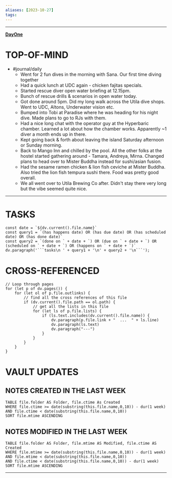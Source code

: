 ```yaml
---
aliases: [2023-10-27]
tags: 
---
```


---

**[DayOne](dayone://open?date=2023-10-27)**

# TOP-OF-MIND
-  #journal/daily 
	- Went for 2 fun dives in the morning with Sana. Our first time diving together
	- Had a quick lunch at UDC again - chicken fajitas specials.
	- Started rescue diver open water briefing at 12.15pm.
	- Bunch of rescue drills & scenarios in open water today.
	- Got done around 5pm. Did my long walk across the Utila dive shops. Went to UDC, Altons, Underwater vision etc.
	- Bumped into Tobi at Paradise where he was heading for his night dive. Made plans to go to RJs with them.
	- Had a nice long chat with the operator guy at the Hyperbaric chamber. Learned a lot about how the chamber works. Apparently ~1 diver a month ends up in there.
	- Kept going back & forth about leaving the island Saturday afternoon or Sunday morning.
	- Back to Mango Inn and chilled by the pool. All the other folks at the hostel started gathering around - Tamara, Andreya, Mirna. Changed plans to head over to Mister Buddha instead for sushi/asian fusion.
	- Had the sesame ramen chicken & lion fish ceviche at Mister Buddha. Also tried the lion fish tempura sushi there. Food was pretty good overall.
	- We all went over to Utila Brewing Co after. Didn't stay there very long but the vibe seemed quite nice.

---
# TASKS
```dataviewjs
const date = `${dv.current().file.name}`
const query1 = `(has happens date) OR (has due date) OR (has scheduled date) OR (has done date)`
const query2 = `(done on ` + date + `) OR (due on ` + date + `) OR (scheduled on ` + date + `) OR (happens on ` + date + `)`
dv.paragraph('```tasks\n ' + query1 + '\n' + query2 + '\n```');
```
# CROSS-REFERENCED 
```dataviewjs
// Loop through pages 
for (let p of dv.pages()) {
	for (let ol of p.file.outlinks) {
		// find all the cross references of this file
		if (dv.current().file.path == ol.path) {
			// get all the lists in this file
			for (let ls of p.file.lists) {
				if (ls.text.includes(dv.current().file.name)) {
					dv.paragraph(p.file.link + "  ...  " + ls.line)
					dv.paragraph(ls.text)
					dv.paragraph("---")
				}
			}
		}
	}
}
```

# VAULT UPDATES
## NOTES CREATED IN THE LAST WEEK
``` dataview
TABLE file.folder AS Folder, file.ctime As Created
WHERE file.ctime >= date(substring(this.file.name,0,10)) - dur(1 week) AND file.ctime < date(substring(this.file.name,0,10))
SORT file.mtime ASCENDING
```

## NOTES MODIFIED IN THE LAST WEEK
``` dataview
TABLE file.folder AS Folder, file.mtime AS Modified, file.ctime AS Created
WHERE file.mtime >= date(substring(this.file.name,0,10)) - dur(1 week)
AND file.mtime < date(substring(this.file.name,0,10))
AND file.ctime < date(substring(this.file.name,0,10)) - dur(1 week)
SORT file.mtime ASCENDING
```
---
